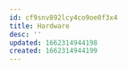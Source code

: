 ```yaml
---
id: cf9snv892lcy4co9oe0f3x4
title: Hardware
desc: ''
updated: 1662314944198
created: 1662314944199
---
```

